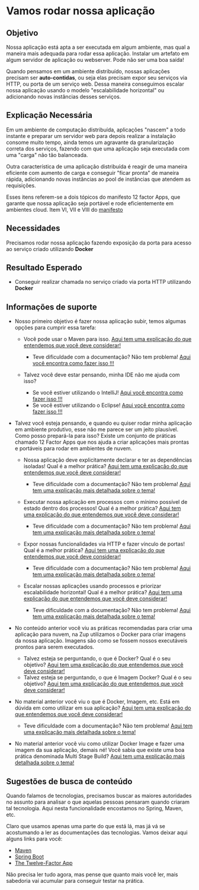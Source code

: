# Vamos rodar nossa aplicação

## Objetivo

Nossa aplicação está apta a ser executada em algum ambiente, mas qual a maneira mais adequada para rodar essa aplicação. 
Instalar um artefato em algum servidor de aplicação ou webserver. Pode não ser uma boa saída!

Quando pensamos em um ambiente distribuído, nossas aplicações precisam ser **auto-contidas**, ou seja elas precisam 
expor seu serviços via HTTP, ou porta de um serviço web. Dessa maneira conseguimos escalar nossa aplicação usando o 
modelo "escalabilidade horizontal" ou adicionando novas instâncias desses serviços.

## Explicação Necessária

Em um ambiente de computação distribuída, aplicações "nascem" a todo instante e preparar um servidor web para depois 
realizar a instalação consome muito tempo, ainda temos um agravante da granularização correta dos serviços, fazendo com 
que uma aplicação seja executada com uma "carga" não tão balanceada.

Outra característica de uma aplicação distribuída é reagir de uma maneira eficiente com aumento de carga e conseguir 
"ficar pronta" de maneira rápida, adicionando novas instâncias ao pool de instâncias que atendem as requisições.

Esses itens referem-se a dois tópicos do manifesto 12 factor Apps, que garante que nossa aplicação seja portável e rode 
eficientemente em ambientes cloud. Item VI, VII e VIII do [manifesto](https://12factor.net/pt_br/)

## Necessidades

Precisamos rodar nossa aplicação fazendo exposição da porta para acesso ao serviço criado utilizando **Docker**

## Resultado Esperado

- Conseguir realizar chamada no serviço criado via porta HTTP utilizando **Docker**

## Informações de suporte

* Nosso primeiro objetivo é fazer nossa aplicação subir, temos algumas opções para cumprir essa tarefa:

    * Você pode usar o Maven para isso. [Aqui tem uma explicação do que entendemos que você deve considerar!](https://docs.spring.io/spring-boot/docs/current/maven-plugin/reference/html/#run)
        * Teve dificuldade com a documentação? Não tem problema! [Aqui você encontra como fazer isso !!!](../informacao_suporte/maven-spring.boot-run.md) 
    
    * Talvez você deve estar pensando, minha IDE não me ajuda com isso?
        * Se você estiver utilizando o IntelliJ! [Aqui você encontra como fazer isso !!!](https://www.jetbrains.com/help/idea/spring-boot.html)
        * Se você estiver utilizando o Eclipse! [Aqui você encontra como fazer isso !!!](https://www.eclipse.org/community/eclipse_newsletter/2018/february/springboot.php)  

* Talvez você esteja pensando, e quando eu quiser rodar minha aplicação em ambiente produtivo, esse não me parece ser um jeito plausível. Como posso prepará-la 
para isso? Existe um conjunto de práticas chamado 12 Factor Apps que nos ajuda a criar aplicações mais prontas e portáveis para rodar em ambientes de nuvem.

  * Nossa aplicação deve explicitamente declarar e ter as dependências isoladas! Qual é a melhor prática? [Aqui tem uma explicação do que entendemos que você deve considerar!](https://12factor.net/pt_br/dependencies)  
    * Teve dificuldade com a documentação? Não tem problema! [Aqui tem uma explicação mais detalhada sobre o tema!](../informacao_procedural/twelve-factor-dependencies.md)  
  
  * Executar nossa aplicação em processos com o mínimo possível de estado dentro dos processos! Qual é a melhor prática? [Aqui tem uma explicação do que entendemos que você deve considerar!](https://12factor.net/pt_br/processes)
    * Teve dificuldade com a documentação? Não tem problema! [Aqui tem uma explicação mais detalhada sobre o tema!](../informacao_procedural/twelve-factor-processes.md) 
  
  * Expor nossas funcionalidades via HTTP e fazer vínculo de portas! Qual é a melhor prática? [Aqui tem uma explicação do que entendemos que você deve considerar!](https://12factor.net/pt_br/port-binding)
    * Teve dificuldade com a documentação? Não tem problema! [Aqui tem uma explicação mais detalhada sobre o tema!](../informacao_procedural/twelve-factor-port-binding.md)
  
  * Escalar nossas aplicações usando processos e priorizar escalabilidade horizontal! Qual é a melhor prática? [Aqui tem uma explicação do que entendemos que você deve considerar!](https://12factor.net/pt_br/concurrency)
    * Teve dificuldade com a documentação? Não tem problema! [Aqui tem uma explicação mais detalhada sobre o tema!](../informacao_procedural/twelve-factor-concurrency.md)
    
* No conteúdo anterior você viu as práticas recomendadas para criar uma aplicação para nuvem, na Zup utilizamos o Docker para criar imagens da nossa aplicação. Imagens são como se fossem nossos executáveis prontos
  para serem executados.
  
  * Talvez esteja se perguntando, o que é Docker? Qual é o seu objetivo? [Aqui tem uma explicação do que entendemos que você deve considerar!](https://www.docker.com/)
  * Talvez esteja se perguntando, o que é Imagem Docker? Qual é o seu objetivo? [Aqui tem uma explicação do que entendemos que você deve considerar!](https://docs.docker.com/get-started/overview/)

* No material anterior você viu o que é Docker, Imagem, etc. Está em dúvida em como utilizar em sua aplicação? [Aqui tem uma explicação do que entendemos que você deve considerar!](https://spring.io/guides/gs/spring-boot-docker/)

  * Teve dificuldade com a documentação? Não tem problema! [Aqui tem uma explicação mais detalhada sobre o tema!](../informacao_procedural/imagem-dockerfile.md)
  
* No material anterior você viu como utilizar Docker Image e fazer uma imagem da sua aplicação, demais né! Você sabia que existe uma boa prática denominada Multi Stage Build? [Aqui tem uma explicação mais detalhada sobre o tema!](../informacao_procedural/imagem-dockerfile-multi-stage.md)  

## Sugestões de busca de conteúdo

Quando falamos de tecnologias, precisamos buscar as maiores autoridades no assunto para analisar o que aquelas pessoas 
pensaram quando criaram tal tecnologia. Aqui nesta funcionalidade encostamos no Spring, Maven, etc. 

Claro que usamos apenas uma parte do que está lá, mas já vá se acostumando a ler as documentações das tecnologias. 
Vamos deixar aqui alguns links para você:

* [Maven](https://maven.apache.org/what-is-maven.html)
* [Spring Boot](https://spring.io/projects/spring-boot)
* [The Twelve-Factor App](https://12factor.net/pt_br/)

Não precisa ler tudo agora, mas pense que quanto mais você ler, mais sabedoria vai acumular para conseguir testar na prática.
